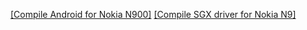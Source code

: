 [[Compile Android for Nokia N900]](compile_android_nokia_n900)
[[Compile SGX driver for Nokia N9]](CompileSgxDriverForNokiaN9)